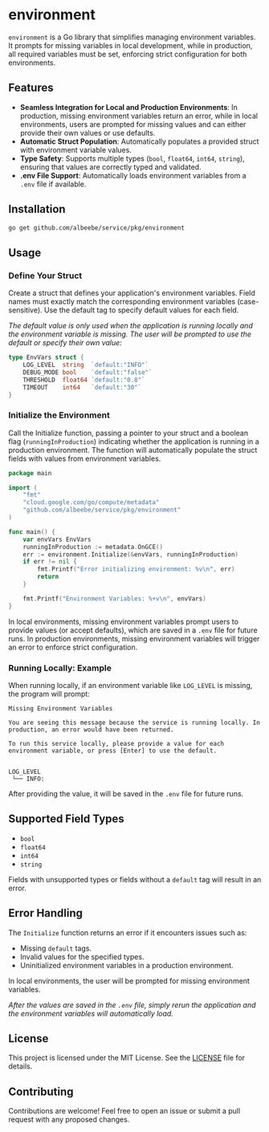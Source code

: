 # environment

`environment` is a Go library that simplifies managing environment variables. It prompts for missing variables in local development, while in production, all required variables must be set, enforcing strict configuration for both environments.

## Features

- **Seamless Integration for Local and Production Environments**: In production, missing environment variables return an error, while in local environments, users are prompted for missing values and can either provide their own values or use defaults.
- **Automatic Struct Population**: Automatically populates a provided struct with environment variable values.
- **Type Safety**: Supports multiple types (`bool`, `float64`, `int64`, `string`), ensuring that values are correctly typed and validated.
- **.env File Support**: Automatically loads environment variables from a `.env` file if available.

## Installation

```bash
go get github.com/albeebe/service/pkg/environment
```

## Usage

### Define Your Struct

Create a struct that defines your application's environment variables. Field names must exactly match the corresponding environment variables (case-sensitive). Use the default tag to specify default values for each field. 

_The default value is only used when the application is running locally and the environment variable is missing. The user will be prompted to use the default or specify their own value:_

```go
type EnvVars struct {
    LOG_LEVEL  string  `default:"INFO"`
    DEBUG_MODE bool    `default:"false"`
    THRESHOLD  float64 `default:"0.8"`
    TIMEOUT    int64   `default:"30"`
}
```

### Initialize the Environment

Call the Initialize function, passing a pointer to your struct and a boolean flag (`runningInProduction`) indicating whether the application is running in a production environment. The function will automatically populate the struct fields with values from environment variables.
```go
package main

import (
    "fmt"
    "cloud.google.com/go/compute/metadata"
    "github.com/albeebe/service/pkg/environment"
)

func main() {
    var envVars EnvVars
	runningInProduction := metadata.OnGCE()
    err := environment.Initialize(&envVars, runningInProduction)
    if err != nil {
        fmt.Printf("Error initializing environment: %v\n", err)
        return
    }

    fmt.Printf("Environment Variables: %+v\n", envVars)
}
```

In local environments, missing environment variables prompt users to provide values (or accept defaults), which are saved in a `.env` file for future runs. In production environments, missing environment variables will trigger an error to enforce strict configuration.

### Running Locally: Example

When running locally, if an environment variable like `LOG_LEVEL` is missing, the program will prompt:

```
Missing Environment Variables

You are seeing this message because the service is running locally. In production, an error would have been returned.

To run this service locally, please provide a value for each environment variable, or press [Enter] to use the default.


LOG_LEVEL
 └── INFO: 
```

After providing the value, it will be saved in the `.env` file for future runs.

## Supported Field Types

- `bool`
- `float64`
- `int64`
- `string`

Fields with unsupported types or fields without a `default` tag will result in an error.

## Error Handling

The `Initialize` function returns an error if it encounters issues such as:
- Missing `default` tags.
- Invalid values for the specified types.
- Uninitialized environment variables in a production environment.

In local environments, the user will be prompted for missing environment variables. 

_After the values are saved in the `.env` file, simply rerun the application and the environment variables will automatically load._

## License

This project is licensed under the MIT License. See the [LICENSE](LICENSE) file for details.

## Contributing

Contributions are welcome! Feel free to open an issue or submit a pull request with any proposed changes.
